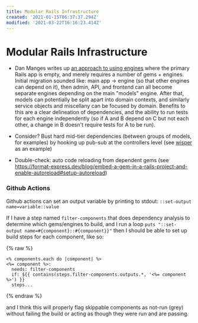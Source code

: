 ```yaml
---
title: Modular Rails Infrastructure
created: '2021-01-15T06:37:37.294Z'
modified: '2021-03-22T16:16:23.414Z'
---
```


# Modular Rails Infrastructure

- Dan Manges writes up [an approach to using engines](https://medium.com/@dan_manges/the-modular-monolith-rails-architecture-fb1023826fc4) where the primary Rails app is empty, and merely requires a number of gems + engines. Initial migration sounded like: main app -> engine (so that other engines can depend on it), then admin, API, and frontend can all become separate engines depending on the main "models" engine. After that, models can potentially be split apart into domain contexts, and similarly service objects and miscellany can be focused by domain.
  Benefits to this are a clear delineation of dependencies, and the ability to run tests for each engine independently (so if A and B depend on C but not each other, a change in B doesn't require tests for A to be run).

- Consider? Bust hard mid-tier dependencies (between groups of models, for examples) by hooking up pub-sub at the controllers level (see [wisper](https://github.com/krisleech/wisper) as an example)

- Double-check: auto code reloading from dependent gems (see https://format-express.dev/blog/embed-a-gem-in-a-rails-project-and-enable-autoreload#setup-autoreload)

### Github Actions

Github actions can set an output variable by printing to stdout: `::set-output name=variable::value`

If I have a step named `filter-components` that does dependency analysis to determine which gems/engines to build, and I run a loop `puts "::set-output name=#{component}::#{component}}"` then I should be able to set up build steps for each component, like so:

{% raw %}
```
<% components.each do |component| %>
<%= component %>:
  needs: filter-components
  if: ${{ contains(steps.filter-components.outputs.*, '<%= component %>') }}
  steps...
```
{% endraw %}

and I think this will properly flag skippable components as not-run (grey) without failing the build or acting as though they were run and are passing.

